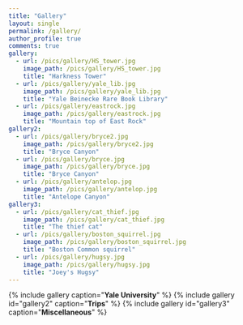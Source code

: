 ```yaml
---
title: "Gallery"
layout: single
permalink: /gallery/
author_profile: true
comments: true
gallery:
  - url: /pics/gallery/HS_tower.jpg
    image_path: /pics/gallery/HS_tower.jpg
    title: "Harkness Tower"
  - url: /pics/gallery/yale_lib.jpg
    image_path: /pics/gallery/yale_lib.jpg
    title: "Yale Beinecke Rare Book Library"
  - url: /pics/gallery/eastrock.jpg
    image_path: /pics/gallery/eastrock.jpg
    title: "Mountain top of East Rock"
gallery2:
  - url: /pics/gallery/bryce2.jpg
    image_path: /pics/gallery/bryce2.jpg
    title: "Bryce Canyon"
  - url: /pics/gallery/bryce.jpg
    image_path: /pics/gallery/bryce.jpg
    title: "Bryce Canyon"
  - url: /pics/gallery/antelop.jpg
    image_path: /pics/gallery/antelop.jpg
    title: "Antelope Canyon"
gallery3:
  - url: /pics/gallery/cat_thief.jpg
    image_path: /pics/gallery/cat_thief.jpg
    title: "The thief cat"
  - url: /pics/gallery/boston_squirrel.jpg
    image_path: /pics/gallery/boston_squirrel.jpg
    title: "Boston Common squirrel"  
  - url: /pics/gallery/hugsy.jpg
    image_path: /pics/gallery/hugsy.jpg
    title: "Joey's Hugsy"
---
```


{% include gallery caption="**Yale University**" %}
{% include gallery id="gallery2" caption="**Trips**" %}
{% include gallery id="gallery3" caption="**Miscellaneous**" %}
